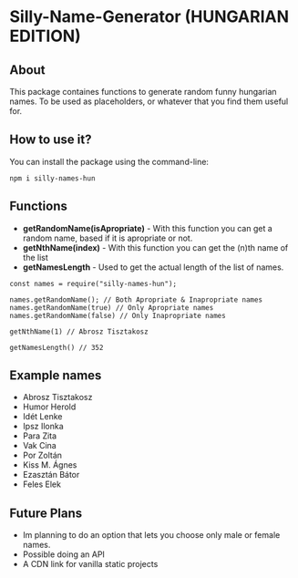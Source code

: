 # Silly-Name-Generator (HUNGARIAN EDITION)

## About
This package containes functions to generate random funny hungarian names. To be used as placeholders, or whatever that you find them useful for.

## How to use it? 
You can install the package using the command-line:

```
npm i silly-names-hun
```

## Functions 
- **getRandomName(isApropriate)** - With this function you can get a random name, based if it is apropriate or not. 
- **getNthName(index)** - With this function you can get the (n)th name of the list 
- **getNamesLength** - Used to get the actual length of the list of names.

```
const names = require("silly-names-hun");

names.getRandomName(); // Both Apropriate & Inapropriate names
names.getRandomName(true) // Only Apropriate names
names.getRandomName(false) // Only Inapropriate names
```

```
getNthName(1) // Abrosz Tisztakosz
```

```
getNamesLength() // 352
```
## Example names 

- Abrosz Tisztakosz
- Humor Herold
- Idét Lenke
- Ipsz Ilonka
- Para Zita
- Vak Cina
- Por Zoltán
- Kiss M. Ágnes
- Ezasztán Bátor
- Feles Elek

## Future Plans

- Im planning to do an option that lets you choose only male or female names.
- Possible doing an API 
- A CDN link for vanilla static projects